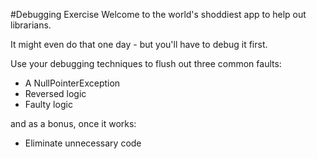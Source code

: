 #Debugging Exercise
Welcome to the world's shoddiest app to help out librarians.

It might even do that one day - but you'll have to debug it first.

Use your debugging techniques to flush out three common faults:
* A NullPointerException
* Reversed logic
* Faulty logic

and as a bonus, once it works:
* Eliminate unnecessary code